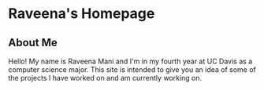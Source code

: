 # Raveena's Homepage

## About Me

Hello! My name is Raveena Mani and I'm in my fourth year at UC Davis as a computer science major. This site is intended to give you an idea of some of the projects I have worked on and am currently working on.

